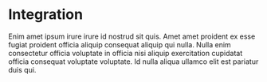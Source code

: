 # Integration

Enim amet ipsum irure irure id nostrud sit quis. Amet amet proident ex esse fugiat proident officia aliquip consequat aliquip qui nulla. Nulla enim consectetur officia voluptate in officia nisi aliquip exercitation cupidatat officia consequat voluptate voluptate. Id nulla aliqua ullamco elit est pariatur duis qui.